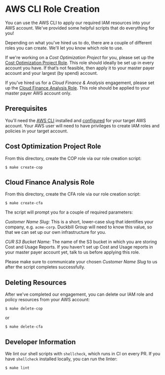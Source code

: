 # AWS CLI Role Creation

You can use the AWS CLI to apply our required IAM resources into your AWS account. We've provided some helpful scripts that do everything for you!

Depending on what you've hired us to do, there are a couple of different roles you can create. We'll let you know which role to use.

If we're working on a *Cost Optimization Project* for you, please set up the [Cost Optimization Project Role](#Cost-Optimization-Project-Role). This role should ideally be set up in every account you have. If that’s not feasible, then apply it to your master payer account and your largest (by spend) account.

If you've hired us for a *Cloud Finance & Analysis* engagement, please set up the [Cloud Finance Analysis Role](#Cloud-Finance-Analysis-Role). This role should be applied to your master payer AWS account only.

## Prerequisites

You'll need the [AWS CLI](https://aws.amazon.com/cli/) installed and [configured](https://docs.aws.amazon.com/cli/latest/userguide/cli-chap-configure.html) for your target AWS account. Your AWS user will need to have privileges to create IAM roles and policies in your target account.

## Cost Optimization Project Role

From this directory, create the COP role via our role creation script:

    $ make create-cop

## Cloud Finance Analysis Role

From this directory, create the CFA role via our role creation script:

    $ make create-cfa

The script will prompt you for a couple of required parameters:

*Customer Name Slug:* This is a short, lower-case slug that identifies your company, e.g. `acme-corp`. Duckbill Group will need to know this value, so that we can set up our own infrastructure for you.

*CUR S3 Bucket Name:* The name of the S3 bucket in which you are storing Cost and Usage Reports. If you haven't set up Cost and Usage reports in your master payer account yet, talk to us before applying this role.

Please make sure to communicate your chosen *Customer Name Slug* to us after the script completes successfully.

## Deleting Resources

After we've completed our engagement, you can delete our IAM role and policy resources from your AWS account:

    $ make delete-cop

or

    $ make delete-cfa

## Developer Information

We lint our shell scripts with `shellcheck`, which runs in CI on every PR. If you have `shellcheck` installed locally, you can run the linter:

    $ make lint
